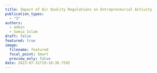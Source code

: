 ```yaml
---
title: Impact of Air Quality Regulations on Entrepreneurial Activity
publication_types:
  - "3"
authors:
  - admin
  - Samia Islam
draft: false
featured: true
image:
  filename: featured
  focal_point: Smart
  preview_only: false
date: 2023-07-31T19:18:38.759Z
---
```

